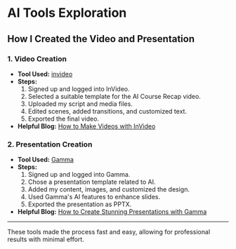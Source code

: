 # AI Tools Exploration

## How I Created the Video and Presentation

### 1. Video Creation
- **Tool Used:** [invideo](https://invideo.io/)
- **Steps:**
  1. Signed up and logged into InVideo.
  2. Selected a suitable template for the AI Course Recap video.
  3. Uploaded my script and media files.
  4. Edited scenes, added transitions, and customized text.
  5. Exported the final video.
- **Helpful Blog:** [How to Make Videos with InVideo](https://invideo.io/blog/how-to-make-videos/)

### 2. Presentation Creation
- **Tool Used:** [Gamma](https://gamma.app/)
- **Steps:**
  1. Signed up and logged into Gamma.
  2. Chose a presentation template related to AI.
  3. Added my content, images, and customized the design.
  4. Used Gamma's AI features to enhance slides.
  5. Exported the presentation as PPTX.
- **Helpful Blog:** [How to Create Stunning Presentations with Gamma](https://gamma.app/blog/create-stunning-presentations)

---
These tools made the process fast and easy, allowing for professional results with minimal effort.
